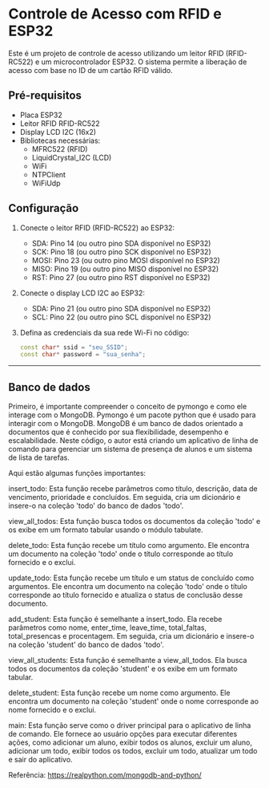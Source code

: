 # Controle de Acesso com RFID e ESP32

Este é um projeto de controle de acesso utilizando um leitor RFID (RFID-RC522) e um microcontrolador ESP32. O sistema permite a liberação de acesso com base no ID de um cartão RFID válido.

## Pré-requisitos

- Placa ESP32
- Leitor RFID RFID-RC522
- Display LCD I2C (16x2)
- Bibliotecas necessárias:
  - MFRC522 (RFID)
  - LiquidCrystal_I2C (LCD)
  - WiFi
  - NTPClient
  - WiFiUdp

## Configuração

1. Conecte o leitor RFID (RFID-RC522) ao ESP32:
   - SDA: Pino 14 (ou outro pino SDA disponível no ESP32)
   - SCK: Pino 18 (ou outro pino SCK disponível no ESP32)
   - MOSI: Pino 23 (ou outro pino MOSI disponível no ESP32)
   - MISO: Pino 19 (ou outro pino MISO disponível no ESP32)
   - RST: Pino 27 (ou outro pino RST disponível no ESP32)

2. Conecte o display LCD I2C ao ESP32:
   - SDA: Pino 21 (ou outro pino SDA disponível no ESP32)
   - SCL: Pino 22 (ou outro pino SCL disponível no ESP32)

3. Defina as credenciais da sua rede Wi-Fi no código:
   ```cpp
   const char* ssid = "seu_SSID";
   const char* password = "sua_senha";
****

## Banco de dados

Primeiro, é importante compreender o conceito de pymongo e como ele interage com o MongoDB. Pymongo é um pacote python que é usado para interagir com o MongoDB. MongoDB é um banco de dados orientado a documentos que é conhecido por sua flexibilidade, desempenho e escalabilidade.
Neste código, o autor está criando um aplicativo de linha de comando para gerenciar um sistema de presença de alunos e um sistema de lista de tarefas.

Aqui estão algumas funções importantes:

insert_todo: Esta função recebe parâmetros como título, descrição, data de vencimento, prioridade e concluídos. Em seguida, cria um dicionário e insere-o na coleção 'todo' do banco de dados 'todo'.

view_all_todos: Esta função busca todos os documentos da coleção 'todo' e os exibe em um formato tabular usando o módulo tabulate.

delete_todo: Esta função recebe um título como argumento. Ele encontra um documento na coleção 'todo' onde o título corresponde ao título fornecido e o exclui.

update_todo: Esta função recebe um título e um status de concluído como argumentos. Ele encontra um documento na coleção 'todo' onde o título corresponde ao título fornecido e atualiza o status de conclusão desse documento.

add_student: Esta função é semelhante a insert_todo. Ela recebe parâmetros como nome, enter_time, leave_time, total_faltas, total_presencas e procentagem. Em seguida, cria um dicionário e insere-o na coleção 'student' do banco de dados 'todo'.

view_all_students: Esta função é semelhante a view_all_todos. Ela busca todos os documentos da coleção 'student' e os exibe em um formato tabular.

delete_student: Esta função recebe um nome como argumento. Ele encontra um documento na coleção 'student' onde o nome corresponde ao nome fornecido e o exclui.

main: Esta função serve como o driver principal para o aplicativo de linha de comando. Ele fornece ao usuário opções para executar diferentes ações, como adicionar um aluno, exibir todos os alunos, excluir um aluno, adicionar um todo, exibir todos os todos, excluir um todo, atualizar um todo e sair do aplicativo.

Referência: https://realpython.com/mongodb-and-python/

